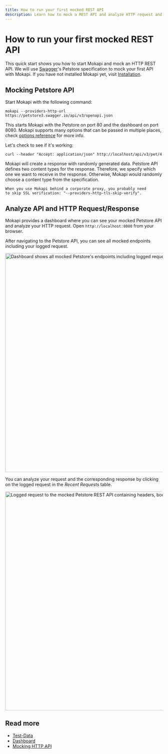 ```yaml
---
title: How to run your first mocked REST API
description: Learn how to mock a REST API and analyze HTTP request and response in the dashboard.
---
```

# How to run your first mocked REST API

This quick start shows you how to start Mokapi and mock an HTTP REST API. We will use [Swagger](https://swagger.io/)'s 
Petstore specification to mock your first API with Mokapi. If you have not installed Mokapi yet, visit 
[Installation](/docs/guides/get-started/installation.md).

## Mocking Petstore API
Start Mokapi with the following command:

```  
mokapi --providers-http-url https://petstore3.swagger.io/api/v3/openapi.json
```

This starts Mokapi with the Petstore on port 80 and the dashboard on port 8080.
Mokapi supports many options that can be passed in multiple places, check 
[options reference](/docs/configuration/reference.md) for more info.

Let's check to see if it's working:

```
curl --header "Accept: application/json" http://localhost/api/v3/pet/4
```

Mokapi will create a response with randomly generated data.
Petstore API defines two content types for the response. Therefore, we specify which one 
we want to receive in the response. Otherwise, Mokapi would randomly choose a content type 
from the specification.

``` box=tip
When you use Mokapi behind a corporate proxy, you probably need 
to skip SSL verification: "--providers-http-tls-skip-verify".
```

## Analyze API and HTTP Request/Response

Mokapi provides a dashboard where you can see your mocked Petstore API and analyze your HTTP request.
Open `http://localhost:8080` from your browser.

After navigating to the Petstore API, you can see all mocked endpoints including your logged request.

<img src="/petstore-rest-api-endpoints.jpg" width="700" alt="Dashboard shows all mocked Petstore's endpoints including logged requests." title="" />

You can analyze your request and the corresponding response by clicking on the logged request in the *Recent Requests* table.

<img src="/petstore-rest-api-request.jpg" width="700" alt="Logged request to the mocked Petstore REST API containing headers, body and metrics" title="" />

## Read more

- [Test-Data](/docs/guides/get-started/test-data.md)
- [Dashboard](/docs/guides/get-started/dashboard.md)
- [Mocking HTTP API](/docs/guides/http/overview.md)

